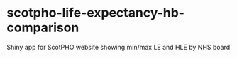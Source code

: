 # scotpho-life-expectancy-hb-comparison
Shiny app for ScotPHO website showing min/max LE and HLE by NHS board
